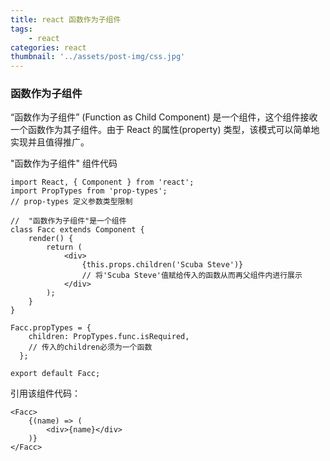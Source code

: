 ```yaml
---
title: react 函数作为子组件
tags:
    - react
categories: react
thumbnail: '../assets/post-img/css.jpg'
---
```


### 函数作为子组件

“函数作为子组件” (Function as Child Component) 是一个组件，这个组件接收一个函数作为其子组件。由于 React 的属性(property) 类型，该模式可以简单地实现并且值得推广。

<!-- more -->

"函数作为子组件" 组件代码
```
import React, { Component } from 'react';
import PropTypes from 'prop-types';
// prop-types 定义参数类型限制

//  "函数作为子组件"是一个组件
class Facc extends Component {
    render() {
        return (
            <div>
                {this.props.children('Scuba Steve')}
                // 将'Scuba Steve'值赋给传入的函数从而再父组件内进行展示
            </div>
        );
    }
}

Facc.propTypes = {
    children: PropTypes.func.isRequired,
    // 传入的children必须为一个函数
  };

export default Facc;
```

引用该组件代码：
```
<Facc>
    {(name) => (
        <div>{name}</div>
    )}
</Facc>
```